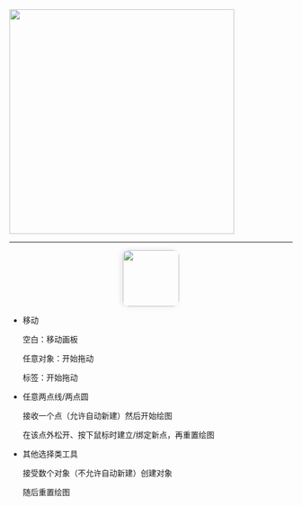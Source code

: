<img src="C:\__c__o__d__e__\typeScript\Geomatrica\assets\GeomatricA.svg" width=400 />



------

<div align="center">
    <img src="C:\__c__o__d__e__\typeScript\Geomatrica\assets\Geomatrica-icon.svg" width=100 style="
  box-shadow: -3px 0px 10px 0px rgba(0, 0, 0, 0.1);
  border-radius:10px;" align="center"/></div>




- 移动

  空白：移动画板

  任意对象：开始拖动

  标签：开始拖动

- 任意两点线/两点圆

  接收一个点（允许自动新建）然后开始绘图

  在该点外松开、按下鼠标时建立/绑定新点，再重置绘图

- 其他选择类工具

  接受数个对象（不允许自动新建）创建对象

  随后重置绘图

